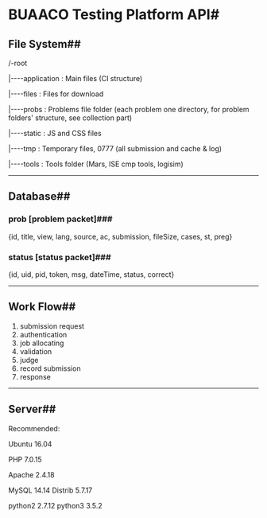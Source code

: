 # BUAACO Testing Platform API#

## File System##

/-root

|----application	:	Main files (CI structure)

|----files		:	Files for download

|----probs		:	Problems file folder (each problem one directory, for problem folders' structure, see collection part)

|----static		:	JS and CSS files

|----tmp		:	Temporary files, 0777 (all submission and cache & log)

|----tools		:	Tools folder (Mars, ISE cmp tools, logisim)

----

## Database##

### prob	[problem packet]###

{id, title, view, lang, source, ac, submission, fileSize, cases, st, preg}

### status	[status packet]###

{id, uid, pid, token, msg, dateTime, status, correct}

----

## Work Flow##

1. submission request
2. authentication
3. job allocating
4. validation
5. judge
6. record submission
7. response

----

## Server##

Recommended:

Ubuntu 16.04

PHP 7.0.15

Apache 2.4.18

MySQL 14.14 Distrib 5.7.17

python2 2.7.12	python3 3.5.2

